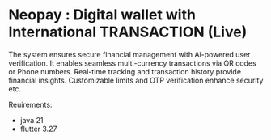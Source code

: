 # Neopay : Digital wallet with International TRANSACTION (Live)

The system ensures secure financial management with Ai-powered user verification. It enables seamless multi-currency transactions via QR codes or Phone numbers. Real-time tracking and transaction history provide financial insights. Customizable limits and OTP verification enhance security etc.

Reuirements:

- java 21
- flutter 3.27
